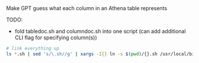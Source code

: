 ##
Make GPT guess what each column in an Athena table represents

TODO:
  - fold tabledoc.sh and columndoc.sh into one script (can add additional CLI flag for specifying column(s))

```bash
# link everything up
ls *.sh | sed 's/\.sh//g' | xargs -I{} ln -s $(pwd)/{}.sh /usr/local/bin/{}
```
